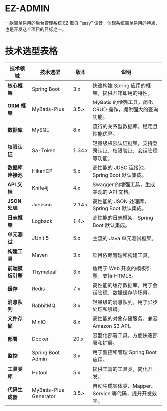 # EZ-ADMIN
一款简单易用的后台管理系统
EZ 取自 “easy” 谐音，体现系统简单易用的特点，也是开发这个项目的目标之一。

# 技术选型表格

| 技术领域       | 技术选型              | 版本       | 说明                                                                 |
|----------------|-----------------------|------------|----------------------------------------------------------------------|
| **核心框架**   | Spring Boot           | 3.x        | 快速构建 Spring 应用的框架，提供开箱即用的特性。                     |
| **ORM 框架**   | MyBatis-Plus          | 3.5.x      | MyBatis 的增强工具，简化 CRUD 操作，提供强大的查询功能。             |
| **数据库**     | MySQL                 | 8.x        | 流行的关系型数据库，稳定且性能优异。                                 |
| **权限认证**   | Sa-Token              | 1.34.x     | 轻量级权限认证框架，支持登录认证、权限验证、会话管理等功能。         |
| **数据库连接池**| HikariCP              | 5.x        | 高性能的 JDBC 连接池，Spring Boot 默认集成。                         |
| **API 文档**   | Knife4j               | 4.x        | Swagger 的增强工具，生成美观的 API 文档。                            |
| **JSON 处理**  | Jackson               | 2.14.x     | 高性能的 JSON 处理库，Spring Boot 默认集成。                         |
| **日志框架**   | Logback               | 1.4.x      | 高性能的日志框架，Spring Boot 默认集成。                             |
| **单元测试**   | JUnit 5               | 5.x        | 主流的 Java 单元测试框架。                                           |
| **构建工具**   | Maven                 | 3.x        | 项目依赖管理和构建工具。                                             |
| **前端模板引擎**| Thymeleaf             | 3.x        | 适用于 Web 开发的模板引擎，支持 HTML5。                              |
| **缓存**       | Redis                 | 7.x        | 高性能的缓存数据库，用于会话管理、数据缓存等场景。                   |
| **消息队列**   | RabbitMQ              | 3.x        | 轻量级的消息队列，用于异步处理和解耦。                               |
| **文件存储**   | MinIO                 | 8.x        | 高性能的对象存储服务，兼容 Amazon S3 API。                           |
| **部署**       | Docker                | 20.x       | 容器化部署工具，方便快速部署和扩展。                                 |
| **监控**       | Spring Boot Admin     | 3.x        | 用于监控和管理 Spring Boot 应用。                                    |
| **工具类库**   | Hutool                | 5.x        | 提供丰富的工具类，简化开发。                                         |
| **代码生成器** | MyBatis-Plus Generator| 3.5.x      | 自动生成实体类、Mapper、Service 等代码，提升开发效率。               |
